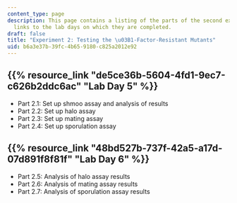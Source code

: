 ```yaml
---
content_type: page
description: This page contains a listing of the parts of the second experiment, and
  links to the lab days on which they are completed.
draft: false
title: "Experiment 2: Testing the \u03B1-Factor-Resistant Mutants"
uid: b6a3e37b-39fc-4b65-9180-c825a2012e92
---
```

## {{% resource_link "de5ce36b-5604-4fd1-9ec7-c626b2ddc6ac" "Lab Day 5" %}}

- Part 2.1: Set up shmoo assay and analysis of results
- Part 2.2: Set up halo assay
- Part 2.3: Set up mating assay
- Part 2.4: Set up sporulation assay

## {{% resource_link "48bd527b-737f-42a5-a17d-07d891f8f81f" "Lab Day 6" %}}

- Part 2.5: Analysis of halo assay results
- Part 2.6: Analysis of mating assay results
- Part 2.7: Analysis of sporulation assay results